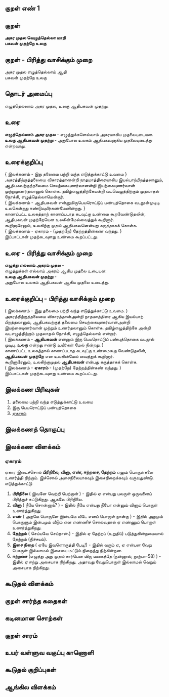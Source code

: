 ## குறள் எண் 1


## குறள் 

**அகர முதல வெழுத்தெல்லா மாதி  
பகவன் முதற்றே உலகு**

## குறள் - பிரித்து வாசிக்கும் முறை

அகர முதல எழுத்தெல்லாம் ஆதி  
பகவன் முதற்றே உலகு

## தொடர் அமைப்பு

எழுத்தெல்லாம் அகர முதல, உலகு ஆதிபகவன் முதற்று.

## உரை

**எழுத்தெல்லாம் அகர முதல** - எழுத்துக்களெல்லாம் அகரமாகிய முதலையுடையன.
**உலகு ஆதிபகவன் முதற்று**  - அதுபோல உலகம் ஆதிபகவனாகிய முதலையுடைத்து என்றவாறு.

## உரைக்குறிப்பு

{ இலக்கணம் - இது தலைமை பற்றி வந்த எடுத்துக்காட்டு உவமை }  
அகரத்திற்குத்தலைமை விகாரத்தானன்றி நாதமாத்திரையாகிய இயல்பாற்பிறத்தலானும், ஆதிபகவற்குத்தலைமை செயற்கையுணர்வானன்றி இயற்கையுணர்வான் முற்றுமுணர்தலானுங் கொள்க. தமிழ்எழுத்திற்கேயன்றி வடவெழுத்திற்கும் முதலாதல் நோக்கி, எழுத்தெல்லாமென்றார்.  
{ இலக்கணம் - ஆதிபகவன் என்னுமிருபெயரொட்டுப் பண்புத்தொகை வடநூன்முடிபு. உலகென்றது ஈண்டுவுயிர்கண்மேனின்றது. }  
காணப்பட்ட உலகத்தாற் காணப்படாத கடவுட்கு உண்மை கூறவேண்டுதலின், ஆதிபகவன் முதற்றேயென உலகின்மேல்வைத்துக் கூறினார்.  
கூறினாரேனும், உலகிற்கு முதல் ஆதிபகவனென்பது கருத்தாகக் கொள்க.  
{ இலக்கணம் - ஏகாரம் - (முதற்றே) தேற்றத்தின்கண் வந்தது. }  
இப்பாட்டான் முதற்கடவுளது உண்மை கூறப்பட்டது.

## உரை - பிரித்து வாசிக்கும் முறை

**எழுத்து எல்லாம் அகரம் முதல** -  
எழுத்துக்கள் எல்லாம் அகரம் ஆகிய முதலை உடையன.  
**உலகு ஆதிபகவன் முதற்று**  -  
அதுபோல உலகம் ஆதிபகவன் ஆகிய முதலை உடைத்து.  


## உரைக்குறிப்பு - பிரித்து வாசிக்கும் முறை

( இலக்கணம் - இது தலைமை பற்றி வந்த எடுத்துக்காட்டு உவமை. )  
அகரத்திற்குத்தலைமை  விகாரத்தான்அன்றி நாதமாத்திரை ஆகிய இயல்பாற் பிறத்தலானும், ஆதிபகவற்குத் தலைமை செயற்கையுணர்வான்அன்றி இயற்கையுணர்வான் முற்றும் உணர்தலானும் கொள்க. தமிழ்எழுத்திற்கே அன்றி வடஎழுத்திற்கும் முதலாதல் நோக்கி, எழுத்தெல்லாம் என்றார்.  
( இலக்கணம் - **ஆதிபகவன்** என்னும் இரு பெயரொட்டுப் பண்புத்தொகை வடநூல் முடிபு. **உலகு** என்றது ஈண்டு உயிர்கள் மேல் நின்றது. )  
காணப்பட்ட உலகத்தால் காணப்படாத கடவுட்கு உண்மைகூற வேண்டுதலின், **ஆதிபகவன் முதற்றே** என உலகின்மேல் வைத்துக் கூறினார்.  
கூறினாரேனும், உலகிற்குமுதல் **ஆதிபகவன்** என்பது கருத்தாகக் கொள்க.  
( இலக்கணம் - 	**ஏகாரம்** - (முதற்றே) தேற்றத்தின்கண் வந்தது. )  
இப்பாட்டான் முதற்கடவுளது உண்மை கூறப்பட்டது.  

## இலக்கண பிரிவுகள் 

1. தலைமை பற்றி வந்த எடுத்துக்காட்டு உவமை
2. இரு பெயரொட்டுப் பண்புத்தொகை
3. [ஏகாரம்](https://github.com/anbarasu0504/UyarValluvam/blob/master/குறள்/0001.md#ஏகாரம்)

## இலக்கணத் தொகுப்பு 


## இலக்கண விளக்கம்

  ### ஏகாரம்

ஏகார இடைச்சொல் **பிரிநிலை, வினா, எண், ஈற்றசை, தேற்றம்** எனும் பொருள்களை உணர்த்தி நிற்கும். இச்சொல் அசைநிலையாகவும் இசைநிறைக்கவும் வருவதுண்டு.
எடுத்துக்காட்டு 
1. **பிரிநிலை**  ( இவனே வெற்றி பெற்றான் ) - இதில் ஏ என்பது பலருள் ஒருவனைப் பிரித்துச் சுட்டுகிறது. ஆகவே பிரிநிலை.
2. **வினா**  ( நீயே சொன்னாய்? ) -  இதில் நீயே என்பது நீயோ என்னும் வினாப் பொருள் உணர்த்துகிறது. 
3. **எண்**  ( அறமே பொருளே இன்பமே வீடே எனப் பொருள் நான்கு )  - இதில் அறமும் பொருளும் இன்பமும் வீடும் என எண்ணிச் சொல்வதால் ஏ எண்ணுப் பொருள் உணர்த்துகிறது.
4. **தேற்றம்**  ( செய்யவே செய்தான்.)  - இதில் ஏ தேற்றப் (உறுதிப்) படுத்துகின்றமையால் தேற்றம் (நிச்சயம்).
5. **இசை நிறை**  ( ஏயே இவளொருத்தி பேடி!) - இதில் வரும் ஏ, ஏ என்பன வேறு பொருள் இல்லாமல் இசையை மட்டும் நிறைத்து நிற்கின்றன.
6. **ஈற்றசை**  (எழுத்து அது முதல் சார்பென விரு வகைத்தே (நன்னூல், நூற்பா-58) ) 	-  இதில் ஏ ஈற்று அசையாக நிற்கிறது. அதாவது வேறுபொருள் இல்லாமல் வெறும் அசையாக நிற்கிறது.


## கூடுதல் விளக்கம்


## குறள் சார்ந்த கதைகள் 


## கடினமான சொற்கள்


## குறள் சாரம் 


## உயர் வள்ளுவ வகுப்பு காணொளி


## கூடுதல் குறிப்புகள்


## ஆங்கில விளக்கம்


